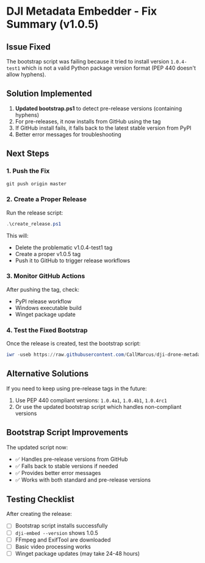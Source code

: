 # DJI Metadata Embedder - Fix Summary (v1.0.5)

## Issue Fixed
The bootstrap script was failing because it tried to install version `1.0.4-test1` which is not a valid Python package version format (PEP 440 doesn't allow hyphens).

## Solution Implemented
1. **Updated bootstrap.ps1** to detect pre-release versions (containing hyphens)
2. For pre-releases, it now installs from GitHub using the tag
3. If GitHub install fails, it falls back to the latest stable version from PyPI
4. Better error messages for troubleshooting

## Next Steps

### 1. Push the Fix
```powershell
git push origin master
```

### 2. Create a Proper Release
Run the release script:
```powershell
.\create_release.ps1
```

This will:
- Delete the problematic v1.0.4-test1 tag
- Create a proper v1.0.5 tag
- Push it to GitHub to trigger release workflows

### 3. Monitor GitHub Actions
After pushing the tag, check:
- PyPI release workflow
- Windows executable build
- Winget package update

### 4. Test the Fixed Bootstrap
Once the release is created, test the bootstrap script:
```powershell
iwr -useb https://raw.githubusercontent.com/CallMarcus/dji-drone-metadata-embedder/master/tools/bootstrap.ps1 | iex
```

## Alternative Solutions

If you need to keep using pre-release tags in the future:
1. Use PEP 440 compliant versions: `1.0.4a1`, `1.0.4b1`, `1.0.4rc1`
2. Or use the updated bootstrap script which handles non-compliant versions

## Bootstrap Script Improvements

The updated script now:
- ✅ Handles pre-release versions from GitHub
- ✅ Falls back to stable versions if needed
- ✅ Provides better error messages
- ✅ Works with both standard and pre-release versions

## Testing Checklist

After creating the release:
- [ ] Bootstrap script installs successfully
- [ ] `dji-embed --version` shows 1.0.5
- [ ] FFmpeg and ExifTool are downloaded
- [ ] Basic video processing works
- [ ] Winget package updates (may take 24-48 hours)

